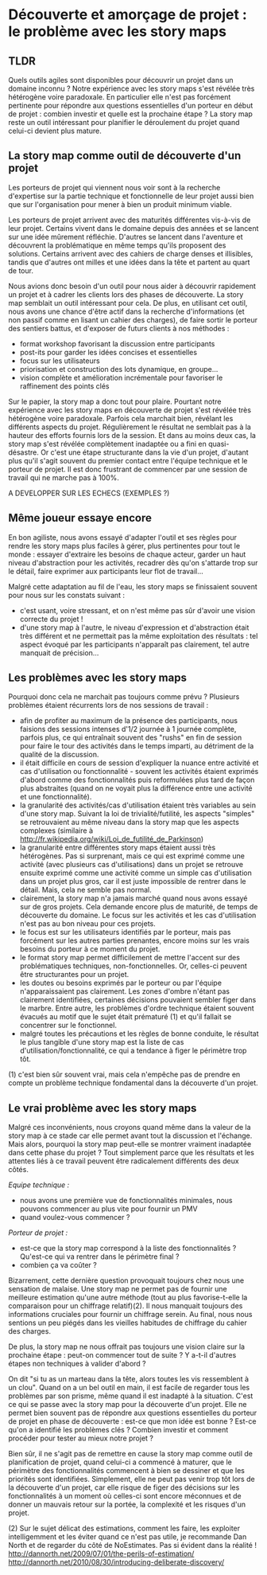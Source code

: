 # Découverte et amorçage de projet : le problème avec les story maps

## TLDR

Quels outils agiles sont disponibles pour découvrir un projet dans un domaine inconnu ? Notre expérience avec les story maps s'est révélée très hétérogène voire paradoxale. En particulier elle n'est pas forcément pertinente pour répondre aux questions essentielles d'un porteur en début de projet : combien investir et quelle est la prochaine étape ? La story map reste un outil intéressant pour planifier le déroulement du projet quand celui-ci devient plus mature.

## La story map comme outil de découverte d'un projet

Les porteurs de projet qui viennent nous voir sont à la recherche d'expertise sur la partie technique et fonctionnelle de leur projet aussi bien que sur l'organisation pour mener à bien un produit minimum viable. 

Les porteurs de projet arrivent avec des maturités différentes vis-à-vis de leur projet. Certains vivent dans le domaine depuis des années et se lancent sur une idée mûrement réfléchie. D'autres se lancent dans l'aventure et découvrent la problématique en même temps qu'ils proposent des solutions. Certains arrivent avec des cahiers de charge denses et illisibles, tandis que d'autres ont milles et une idées dans la tête et partent au quart de tour.

Nous avions donc besoin d'un outil pour nous aider à découvrir rapidement un projet et à cadrer les clients lors des phases de découverte. La story map semblait un outil intéressant pour cela. De plus, en utilisant cet outil, nous avons une chance d'être actif dans la recherche d'informations (et non passif comme en lisant un cahier des charges), de faire sortir le porteur des sentiers battus, et d'exposer de futurs clients à nos méthodes :

- format workshop favorisant la discussion entre participants
- post-its pour garder les idées concises et essentielles
- focus sur les utilisateurs
- priorisation et construction des lots dynamique, en groupe…
- vision complète et amélioration incrémentale pour favoriser le raffinement des points clés

Sur le papier, la story map a donc tout pour plaire. Pourtant notre expérience avec les story maps en découverte de projet s'est révélée très hétérogène voire paradoxale. Parfois cela marchait bien, révélant les différents aspects du projet. Régulièrement le résultat ne semblait pas à la hauteur des efforts fournis lors de la session. Et dans au moins deux cas, la story map s'est révélée complètement inadaptée ou a fini en quasi-désastre. Or c'est une étape structurante dans la vie d'un projet, d'autant plus qu'il s'agit souvent du premier contact entre l'équipe technique et le porteur de projet. Il est donc frustrant de commencer par une session de travail qui ne marche pas à 100%.

A DEVELOPPER SUR LES ECHECS (EXEMPLES ?)

## Même joueur essaye encore

En bon agiliste, nous avons essayé d'adapter l'outil et ses règles pour rendre les story maps plus faciles à gérer, plus pertinentes pour tout le monde : essayer d'extraire les besoins de chaque acteur, garder un haut niveau d'abstraction pour les activités, recadrer dès qu'on s'attarde trop sur le détail, faire exprimer aux participants leur flot de travail…

Malgré cette adaptation au fil de l'eau, les story maps se finissaient souvent pour nous sur les constats suivant :

- c'est usant, voire stressant, et on n'est même pas sûr d'avoir une vision correcte du projet !
- d'une story map à l'autre, le niveau d'expression et d'abstraction était très différent et ne permettait pas la même exploitation des résultats : tel aspect évoqué par les participants n'apparaît pas clairement, tel autre manquait de précision…

## Les problèmes avec les story maps

Pourquoi donc cela ne marchait pas toujours comme prévu ? Plusieurs problèmes étaient récurrents lors de nos sessions de travail :

- afin de profiter au maximum de la présence des participants, nous faisions des sessions intenses d'1/2 journée à 1 journée complète, parfois plus, ce qui entraînait souvent des "rushs" en fin de session pour faire le tour des activités dans le temps imparti, au détriment de la qualité de la discussion.
- il était difficile en cours de session d'expliquer la nuance entre activité et cas d'utilisation ou fonctionnalité - souvent les activités étaient exprimés d'abord comme des fonctionnalités puis reformulées plus tard de façon plus abstraites (quand on ne voyait plus la différence entre une activité et une fonctionnalité).
- la granularité des activités/cas d'utilisation étaient très variables au sein d'une story map. Suivant la loi de trivialité/futilité, les aspects "simples" se retrouvaient au même niveau dans la story map que les aspects complexes (similaire à http://fr.wikipedia.org/wiki/Loi_de_futilité_de_Parkinson)
- la granularité entre différentes story maps étaient aussi très hétérogènes. Pas si surprenant, mais ce qui est exprimé comme une activité (avec plusieurs cas d'utilisations) dans un projet se retrouve ensuite exprimé comme une activité comme un simple cas d'utilisation dans un projet plus gros, car il est juste impossible de rentrer dans le détail. Mais, cela ne semble pas normal.
- clairement, la story map n'a jamais marché quand nous avons essayé sur de gros projets. Cela demande encore plus de maturité, de temps de découverte du domaine. Le focus sur les activités et les cas d'utilisation n'est pas au bon niveau pour ces projets.
- le focus est sur les utilisateurs identifiés par le porteur, mais pas forcément sur les autres parties prenantes, encore moins sur les vrais besoins du porteur à ce moment du projet.
- le format story map permet difficilement de mettre l'accent sur des problématiques techniques, non-fonctionnelles. Or, celles-ci peuvent être structurantes pour un projet.
- les doutes ou besoins exprimés par le porteur ou par l'équipe n'apparaissaient pas clairement. Les zones d'ombre n'étant pas clairement identifiées, certaines décisions pouvaient sembler figer dans le marbre. Entre autre, les problèmes d'ordre technique étaient souvent évacués au motif que le sujet était prématuré (1) et qu'il fallait se concentrer sur le fonctionnel.
- malgré toutes les précautions et les règles de bonne conduite, le résultat le plus tangible d'une story map est la liste de cas d'utilisation/fonctionnalité, ce qui a tendance à figer le périmètre trop tôt.

(1) c'est bien sûr souvent vrai, mais cela n'empêche pas de prendre en compte un problème technique fondamental dans la découverte d'un projet.

## Le vrai problème avec les story maps

Malgré ces inconvénients, nous croyons quand même dans la valeur de la story map à ce stade car elle permet avant tout la discussion et l'échange. Mais alors, pourquoi la story map peut-elle se montrer vraiment inadaptée dans cette phase du projet ? Tout simplement parce que les résultats et les attentes liés à ce travail peuvent être radicalement différents des deux côtés.

*Equipe technique :*

- nous avons une première vue de fonctionnalités minimales, nous pouvons commencer au plus vite pour fournir un PMV
- quand voulez-vous commencer ?

*Porteur de projet :*

- est-ce que la story map correspond à la liste des fonctionnalités ? Qu'est-ce qui va rentrer dans le périmètre final ?
- combien ça va coûter ?

Bizarrement, cette dernière question provoquait toujours chez nous une sensation de malaise. Une story map ne permet pas de fournir une meilleure estimation qu'une autre méthode (tout au plus favorise-t-elle la comparaison pour un chiffrage relatif)(2). Il nous manquait toujours des informations cruciales pour fournir un chiffrage serein. Au final, nous nous sentions un peu piégés dans les vieilles habitudes de chiffrage du cahier des charges.

De plus, la story map ne nous offrait pas toujours une vision claire sur la prochaine étape : peut-on commencer tout de suite ? Y a-t-il d'autres étapes non techniques à valider d'abord ?

On dit "si tu as un marteau dans la tête, alors toutes les vis ressemblent à un clou". Quand on a un bel outil en main, il est facile de regarder tous les problèmes par son prisme, même quand il est inadapté à la situation. C'est ce qui se passe avec la story map pour la découverte d'un projet. Elle ne permet bien souvent pas de répondre aux questions essentielles du porteur de projet en phase de découverte : est-ce que mon idée est bonne ? Est-ce qu'on a identifié les problèmes clés ? Combien investir et comment procéder pour tester au mieux notre projet ?

Bien sûr, il ne s'agit pas de remettre en cause la story map comme outil de planification de projet, quand celui-ci a commencé à maturer, que le périmètre des fonctionnalités commencent à bien se dessiner et que les priorités sont identifiées. Simplement, elle ne peut pas venir trop tôt lors de la découverte d'un projet, car elle risque de figer des décisions sur les fonctionnalités à un moment où celles-ci sont encore méconnues et de donner un mauvais retour sur la portée, la complexité et les risques d'un projet.

(2) Sur le sujet délicat des estimations, comment les faire, les exploiter intelligemment et les éviter quand ce n'est pas utile, je recommande Dan North et de regarder du côté de NoEstimates. Pas si évident dans la réalité !
http://dannorth.net/2009/07/01/the-perils-of-estimation/
http://dannorth.net/2010/08/30/introducing-deliberate-discovery/
